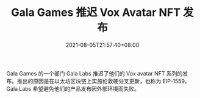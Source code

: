 ﻿---
title: "Gala Games 推迟 Vox Avatar NFT 发布"
date: 2021-08-05T21:57:40+08:00
lastmod: 2021-08-05T16:45:40+08:00
draft: false
authors: ["Faith"]
description: "Gala Games 的一个部门 Gala Labs 推迟了他们的 Vox avatar NFT 系列的发布。推出的原因是在以太坊区块链上实施伦敦硬分叉更新，也称为 EIP-1559。Gala Labs 希望避免他们的产品发布因外部环境而失败。"
featuredImage: "gala-games-postpones-vox-avatar-nft-launch.png"
tags: ["Virtual World","虚拟世界","Play to Earn"]
categories: ["news"]
news: ["虚拟世界"]
weight: 
lightgallery: true
pinned: false
recommend: false
recommend1: false
---

Gala Games 的一个部门 Gala Labs 推迟了他们的 Vox avatar NFT 系列的发布。推出的原因是在以太坊区块链上实施伦敦硬分叉更新，也称为 EIP-1559。Gala Labs 希望避免他们的产品发布因外部环境而失败。

<!--more-->

